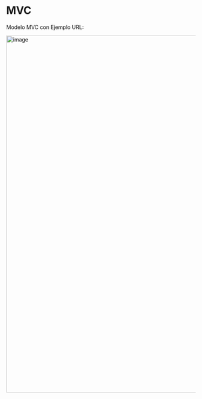 # MVC
Modelo MVC con Ejemplo
URL:

<img width="949" alt="image" src="https://github.com/alt3m1s/alt3m1s.MVC.github.io/assets/29589390/7f0666ad-56ca-4fd4-a8fc-a0936bbe5d6b">

